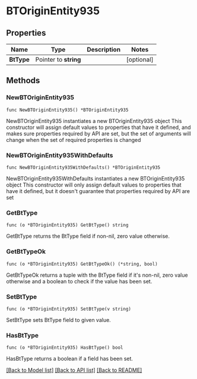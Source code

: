 # BTOriginEntity935

## Properties

Name | Type | Description | Notes
------------ | ------------- | ------------- | -------------
**BtType** | Pointer to **string** |  | [optional] 

## Methods

### NewBTOriginEntity935

`func NewBTOriginEntity935() *BTOriginEntity935`

NewBTOriginEntity935 instantiates a new BTOriginEntity935 object
This constructor will assign default values to properties that have it defined,
and makes sure properties required by API are set, but the set of arguments
will change when the set of required properties is changed

### NewBTOriginEntity935WithDefaults

`func NewBTOriginEntity935WithDefaults() *BTOriginEntity935`

NewBTOriginEntity935WithDefaults instantiates a new BTOriginEntity935 object
This constructor will only assign default values to properties that have it defined,
but it doesn't guarantee that properties required by API are set

### GetBtType

`func (o *BTOriginEntity935) GetBtType() string`

GetBtType returns the BtType field if non-nil, zero value otherwise.

### GetBtTypeOk

`func (o *BTOriginEntity935) GetBtTypeOk() (*string, bool)`

GetBtTypeOk returns a tuple with the BtType field if it's non-nil, zero value otherwise
and a boolean to check if the value has been set.

### SetBtType

`func (o *BTOriginEntity935) SetBtType(v string)`

SetBtType sets BtType field to given value.

### HasBtType

`func (o *BTOriginEntity935) HasBtType() bool`

HasBtType returns a boolean if a field has been set.


[[Back to Model list]](../README.md#documentation-for-models) [[Back to API list]](../README.md#documentation-for-api-endpoints) [[Back to README]](../README.md)


